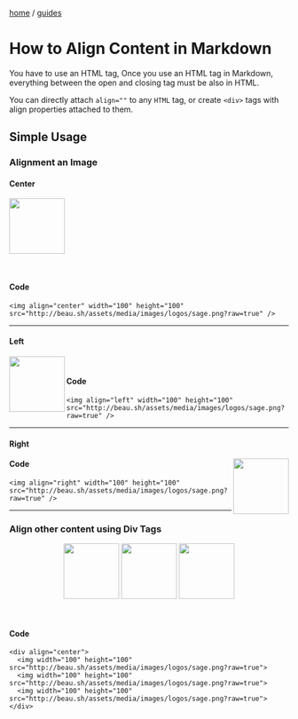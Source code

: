 
<p><a href="/">home</a> / <a href="/guides">guides</a></p>
<div class="rainbow-retro"></div>

# How to Align Content in Markdown

You have to use an HTML tag, Once you use an HTML tag in Markdown, everything between the open and closing tag must be also in HTML. 

You can directly attach `align=""` to any `HTML` tag, or create `<div>` tags with align properties attached to them. 

## Simple Usage

### Alignment an Image

#### Center

<img align="center" width="100" height="100" src="http://beau.sh/assets/media/images/logos/sage.png?raw=true" />

<p class="spacers"> <br /></p>


#### Code

```
<img align="center" width="100" height="100" src="http://beau.sh/assets/media/images/logos/sage.png?raw=true" />
```

---

#### Left

<img align="left" width="100" height="100" src="http://beau.sh/assets/media/images/logos/sage.png?raw=true" />

<p class="spacers"> <br /></p>

#### Code

```
<img align="left" width="100" height="100" src="http://beau.sh/assets/media/images/logos/sage.png?raw=true" />
```
---

#### Right

<img align="right" width="100" height="100" src="http://beau.sh/assets/media/images/logos/sage.png?raw=true" />

<p class="spacers"> </p>

#### Code

```
<img align="right" width="100" height="100" src="http://beau.sh/assets/media/images/logos/sage.png?raw=true" />
```

---


### Align other content using Div Tags

<div align="center">
  <img width="100" height="100" src="http://beau.sh/assets/media/images/logos/sage.png?raw=true">
  <img width="100" height="100" src="http://beau.sh/assets/media/images/logos/sage.png?raw=true">
  <img width="100" height="100" src="http://beau.sh/assets/media/images/logos/sage.png?raw=true">
</div>
  
<p class="spacers"> <br /></p>

#### Code

```
<div align="center">
  <img width="100" height="100" src="http://beau.sh/assets/media/images/logos/sage.png?raw=true">
  <img width="100" height="100" src="http://beau.sh/assets/media/images/logos/sage.png?raw=true">
  <img width="100" height="100" src="http://beau.sh/assets/media/images/logos/sage.png?raw=true">
</div>
```
